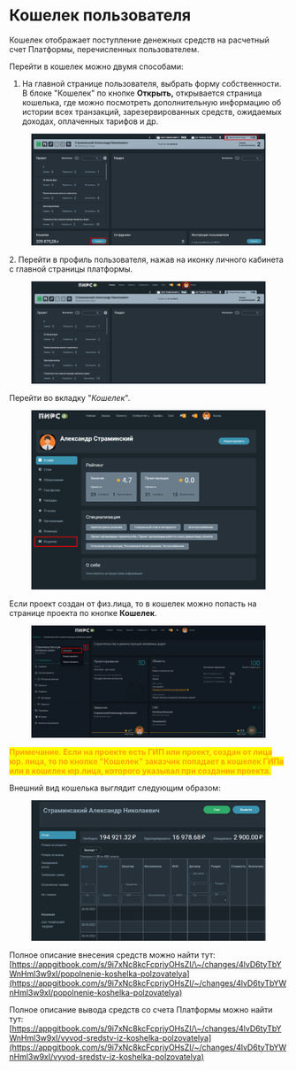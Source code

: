 # Кошелек пользователя

Кошелек отображает поступление денежных средств на расчетный счет Платформы, перечисленных пользователем.&#x20;

Перейти в кошелек можно двумя способами:

1. На главной странице пользователя, выбрать форму собственности. В блоке "Кошелек" по кнопке **Открыть,** открывается страница кошелька, где можно посмотреть дополнительную информацию об истории всех транзакций, зарезервированных средств, ожидаемых доходах, оплаченных тарифов и др.

<figure><img src="../../gitbook/assets/image (1879).png" alt=""><figcaption></figcaption></figure>

2\. Перейти в профиль пользователя, нажав на иконку личного кабинета с главной страницы платформы.

<figure><img src="../../gitbook/assets/image (1880).png" alt=""><figcaption></figcaption></figure>

&#x20;Перейти во вкладку "_Кошелек_".

<figure><img src="../../gitbook/assets/image (1881).png" alt=""><figcaption></figcaption></figure>

Если проект создан от физ.лица, то в кошелек можно попасть на странице проекта по кнопке **Кошелек**.

<figure><img src="../../gitbook/assets/image (1882).png" alt=""><figcaption></figcaption></figure>

<mark style="color:orange;">**Примечание. Если на проекте есть ГИП или проект, создан от лица юр. лица, то по кнопке "Кошелек" заказчик попадает в кошелек ГИПа или в кошелек юр.лица, которого указывал при создании проекта.**</mark>

Внешний вид кошелька выглядит следующим образом:

<figure><img src="../../gitbook/assets/image (1280).png" alt=""><figcaption></figcaption></figure>

Полное описание внесения средств можно найти тут: [https://appgitbook.com/s/9i7xNc8kcFcprjyOHsZI/\~/changes/4lvD6tyTbYWnHml3w9xI/popolnenie-koshelka-polzovatelya](https://appgitbook.com/s/9i7xNc8kcFcprjyOHsZI/~/changes/4lvD6tyTbYWnHml3w9xI/popolnenie-koshelka-polzovatelya)

Полное описание вывода средств со счета Платформы можно найти тут: [https://appgitbook.com/s/9i7xNc8kcFcprjyOHsZI/\~/changes/4lvD6tyTbYWnHml3w9xI/vyvod-sredstv-iz-koshelka-polzovatelya](https://appgitbook.com/s/9i7xNc8kcFcprjyOHsZI/~/changes/4lvD6tyTbYWnHml3w9xI/vyvod-sredstv-iz-koshelka-polzovatelya)
